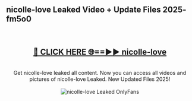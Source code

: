 <h2>nicolle-love Leaked Video + Update Files 2025- fm5o0</h2>
<br>
<div align="center">
<h2><a href="https://libra.edu.pl?nicolle-love" rel="nofollow">🔴 CLICK HERE 🌐==►► nicolle-love</a></h2>
<br>
Get nicolle-love leaked all content. Now you can access all videos and pictures of nicolle-love Leaked. New Updated Files 2025!
<br>
<br>
<a href="https://libra.edu.pl?nicolle-love" rel="nofollow" data-target="animated-image.originalLink"><img src="https://i.ibb.co.com/WyWwxjT/player-gif2.gif" alt="nicolle-love Leaked OnlyFans" style="max-width: 100%; display: inline-block;" data-target="animated-image.originalImage"></a>
</div>
<br>
